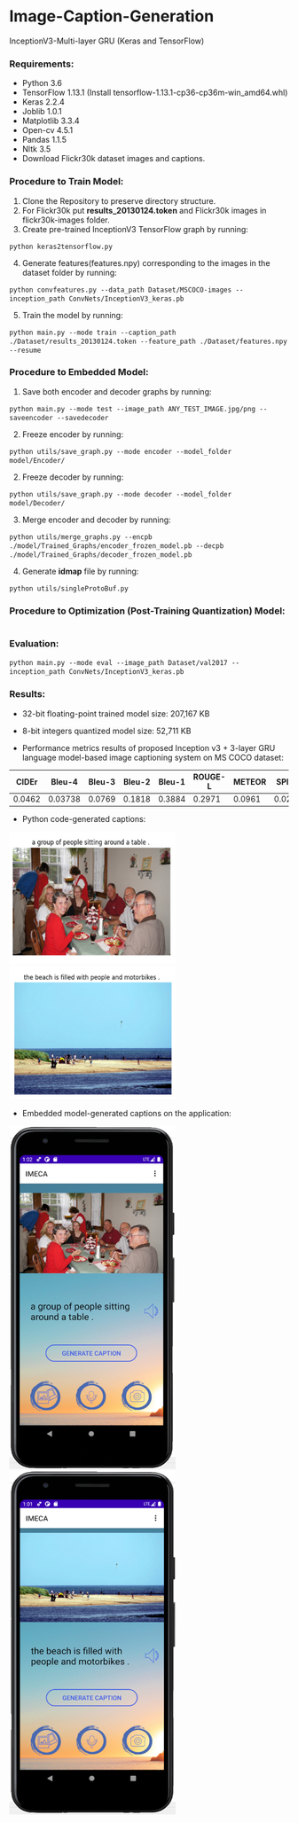 # Image-Caption-Generation
InceptionV3-Multi-layer GRU (Keras and TensorFlow)

### Requirements:

- Python 3.6
- TensorFlow 1.13.1 (Install tensorflow-1.13.1-cp36-cp36m-win_amd64.whl)
- Keras 2.2.4 
- Joblib 1.0.1
- Matplotlib 3.3.4
- Open-cv 4.5.1
- Pandas 1.1.5
- Nltk 3.5
- Download Flickr30k dataset images and captions.

### Procedure to Train Model:
1. Clone the Repository to preserve directory structure.
2. For Flickr30k put **results_20130124.token** and Flickr30k images in flickr30k-images folder.
3. Create pre-trained InceptionV3 TensorFlow graph by running: 
```
python keras2tensorflow.py
```
4. Generate features(features.npy) corresponding to the images in the dataset folder by running:
```
python convfeatures.py --data_path Dataset/MSCOCO-images --inception_path ConvNets/InceptionV3_keras.pb
```
5. Train the model by running: 
```
python main.py --mode train --caption_path ./Dataset/results_20130124.token --feature_path ./Dataset/features.npy --resume
```

### Procedure to Embedded Model:
1. Save both encoder and decoder graphs by running: 
```
python main.py --mode test --image_path ANY_TEST_IMAGE.jpg/png --saveencoder --savedecoder
```
2. Freeze encoder by running:
```
python utils/save_graph.py --mode encoder --model_folder model/Encoder/
```
2. Freeze decoder by running:
```
python utils/save_graph.py --mode decoder --model_folder model/Decoder/
```
3. Merge encoder and decoder by running:
```
python utils/merge_graphs.py --encpb ./model/Trained_Graphs/encoder_frozen_model.pb --decpb ./model/Trained_Graphs/decoder_frozen_model.pb
```
4. Generate **idmap** file by running:
```
python utils/singleProtoBuf.py
```

### Procedure to Optimization (Post-Training Quantization) Model:
```python convert_optimize.py
```
### Evaluation:
```
python main.py --mode eval --image_path Dataset/val2017 --inception_path ConvNets/InceptionV3_keras.pb
```

### Results:

- 32-bit floating-point trained model size: 207,167 KB
-  8-bit integers quantized model size: 52,711 KB

-  Performance metrics results of proposed Inception v3 + 3-layer GRU language model-based image captioning 
system on MS COCO dataset:

CIDEr  | Bleu-4 | Bleu-3 | Bleu-2 | Bleu-1 | ROUGE-L | METEOR | SPICE |
------ | -------| -------| -------| -------| --------| -------| ------|
0.0462| 0.03738 | 0.0769 | 0.1818 | 0.3884 | 0.2971 | 0.0961 | 0.0228 |

- Python code-generated captions:
<img src="IMAGES/1.1.png" width="300" height="240">
<img src="IMAGES/2.1.png" width="300" height="240">

- Embedded model-generated captions on the application:
<img src="IMAGES/1.2.png" width="300" height="620">
<img src="IMAGES/2.2.png" width="300" height="620">
